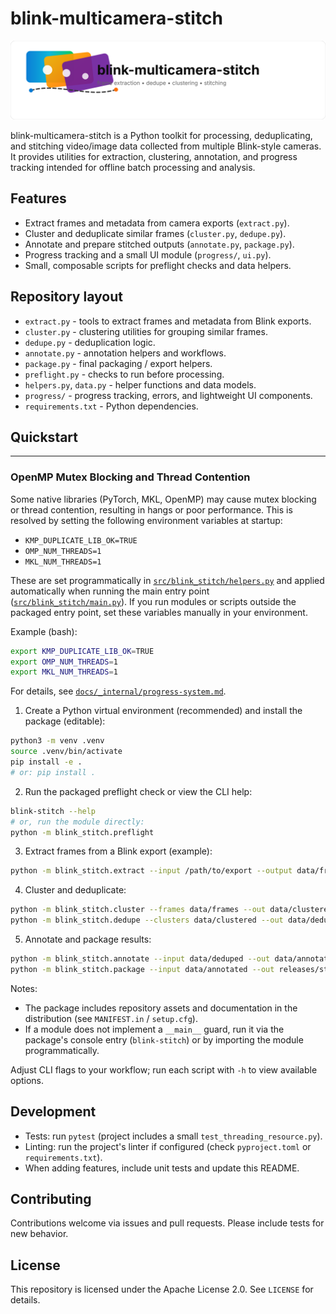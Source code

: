 # blink-multicamera-stitch

![blink-multicamera-stitch logo](assets/logo.svg)

blink-multicamera-stitch is a Python toolkit for processing, deduplicating, and stitching video/image data collected from multiple Blink-style cameras. It provides utilities for extraction, clustering, annotation, and progress tracking intended for offline batch processing and analysis.

## Features

- Extract frames and metadata from camera exports (`extract.py`).
- Cluster and deduplicate similar frames (`cluster.py`, `dedupe.py`).
- Annotate and prepare stitched outputs (`annotate.py`, `package.py`).
- Progress tracking and a small UI module (`progress/`, `ui.py`).
- Small, composable scripts for preflight checks and data helpers.

## Repository layout

- `extract.py` - tools to extract frames and metadata from Blink exports.
- `cluster.py` - clustering utilities for grouping similar frames.
- `dedupe.py` - deduplication logic.
- `annotate.py` - annotation helpers and workflows.
- `package.py` - final packaging / export helpers.
- `preflight.py` - checks to run before processing.
- `helpers.py`, `data.py` - helper functions and data models.
- `progress/` - progress tracking, errors, and lightweight UI components.
- `requirements.txt` - Python dependencies.

## Quickstart

---

### OpenMP Mutex Blocking and Thread Contention

Some native libraries (PyTorch, MKL, OpenMP) may cause mutex blocking or thread contention, resulting in hangs or poor performance. This is resolved by setting the following environment variables at startup:

- `KMP_DUPLICATE_LIB_OK=TRUE`
- `OMP_NUM_THREADS=1`
- `MKL_NUM_THREADS=1`

These are set programmatically in [`src/blink_stitch/helpers.py`](src/blink_stitch/helpers.py:6-14) and applied automatically when running the main entry point ([`src/blink_stitch/main.py`](src/blink_stitch/main.py:8)). If you run modules or scripts outside the packaged entry point, set these variables manually in your environment.

Example (bash):
```bash
export KMP_DUPLICATE_LIB_OK=TRUE
export OMP_NUM_THREADS=1
export MKL_NUM_THREADS=1
```

For details, see [`docs/_internal/progress-system.md`](docs/_internal/progress-system.md:1).

1. Create a Python virtual environment (recommended) and install the package (editable):

```bash
python3 -m venv .venv
source .venv/bin/activate
pip install -e .
# or: pip install .
```

2. Run the packaged preflight check or view the CLI help:

```bash
blink-stitch --help
# or, run the module directly:
python -m blink_stitch.preflight
```

3. Extract frames from a Blink export (example):

```bash
python -m blink_stitch.extract --input /path/to/export --output data/frames
```

4. Cluster and deduplicate:

```bash
python -m blink_stitch.cluster --frames data/frames --out data/clustered
python -m blink_stitch.dedupe --clusters data/clustered --out data/deduped
```

5. Annotate and package results:

```bash
python -m blink_stitch.annotate --input data/deduped --out data/annotated
python -m blink_stitch.package --input data/annotated --out releases/stitched
```

Notes:
- The package includes repository assets and documentation in the distribution (see `MANIFEST.in` / `setup.cfg`).
- If a module does not implement a `__main__` guard, run it via the package's console entry (`blink-stitch`) or by importing the module programmatically.

Adjust CLI flags to your workflow; run each script with `-h` to view available options.

## Development

- Tests: run `pytest` (project includes a small `test_threading_resource.py`).
- Linting: run the project's linter if configured (check `pyproject.toml` or `requirements.txt`).
- When adding features, include unit tests and update this README.

## Contributing

Contributions welcome via issues and pull requests. Please include tests for new behavior.

## License

This repository is licensed under the Apache License 2.0. See `LICENSE` for details.
